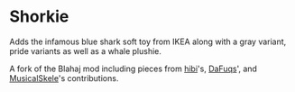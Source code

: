 # Shorkie
Adds the infamous blue shark soft toy from IKEA along with a gray variant, pride variants as well as a whale plushie.

A fork of the Blahaj mod including pieces from [hibi](https://github.com/hibiii/Blahaj)'s, [DaFuqs](https://github.com/DaFuqs/Blahaj)', and [MusicalSkele](https://github.com/musicalskele/blahaj)'s contributions.
